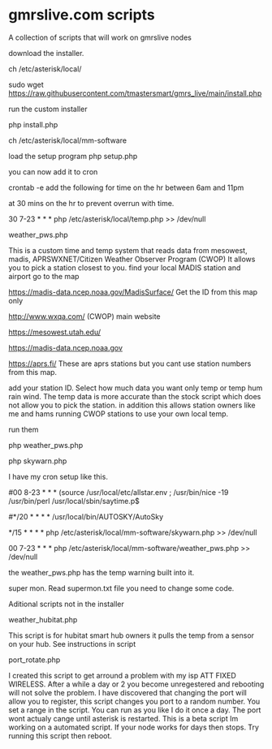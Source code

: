 # gmrslive.com scripts


A collection of scripts that will work on gmrslive nodes

download the installer.

ch /etc/asterisk/local/

sudo wget https://raw.githubusercontent.com/tmastersmart/gmrs_live/main/install.php

run the custom installer

php install.php

ch /etc/asterisk/local/mm-software


load the setup program
php setup.php


you can now add it to cron

crontab -e add the following for time on the hr between 6am and 11pm

at 30 mins on the hr to prevent overrun with time.

30 7-23 * * * php /etc/asterisk/local/temp.php >> /dev/null

weather_pws.php

This is a custom time and temp system that reads data from 
mesowest, madis, APRSWXNET/Citizen Weather Observer Program (CWOP)
It allows you to pick a station closest to you. 
find your local MADIS station and airport go to the map 

https://madis-data.ncep.noaa.gov/MadisSurface/ Get the ID from this map only

http://www.wxqa.com/  (CWOP) main website

https://mesowest.utah.edu/

https://madis-data.ncep.noaa.gov

https://aprs.fi/ These are aprs stations but you cant use station numbers from this map.

  

add your station ID. Select how much data you want only temp or temp hum rain wind. 
The temp data is more accurate than the stock script which does not allow you to pick the station.
in addition this allows station owners like me and hams running CWOP stations to use your own local temp.

run them

php weather_pws.php

php skywarn.php

I have my cron setup like this.


#00 8-23 * * * (source /usr/local/etc/allstar.env ; /usr/bin/nice -19 /usr/bin/perl /usr/local/sbin/saytime.p$

#*/20 * * * * /usr/local/bin/AUTOSKY/AutoSky

*/15 * * * * php /etc/asterisk/local/mm-software/skywarn.php >> /dev/null

00 7-23 * * * php /etc/asterisk/local/mm-software/weather_pws.php >> /dev/null

the weather_pws.php has the temp warning built into it.

super mon. Read supermon.txt file you need to change some code.


Aditional scripts not in the installer

weather_hubitat.php

This script is for hubitat smart hub owners it pulls the temp from a sensor on your hub. See instructions in script

port_rotate.php

I created this script to get arround a problem with my isp ATT FIXED WIRELESS. After a while a day or 2 you become unregestered
and rebooting will not solve the problem. I have discovered that changing the port will allow you to register, this
script changes you port to a random number. You set a range in the script. You can run as you like I do it once a day. 
The port wont actualy cange until asterisk is restarted. This is a beta script Im working on a automated script.
If your node works for days then stops. Try running this script then reboot.




